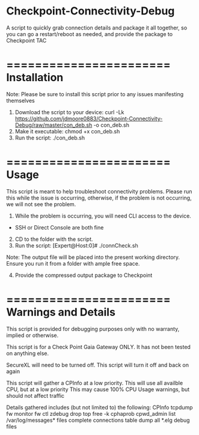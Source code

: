# Checkpoint-Connectivity-Debug
A script to quickly grab connection details and package it all together, so you can go a restart/reboot as needed, and provide the package to Checkpoint TAC

=======================
Installation
=======================
Note: Please be sure to install this script prior to any issues manifesting themselves

1. Download the script to your device:
	curl -Lk https://github.com/jdmoore0883/Checkpoint-Connectivity-Debug/raw/master/con_deb.sh -o con_deb.sh
2. Make it executable:
chmod +x con_deb.sh
3. Run the script:
./con_deb.sh

=======================
Usage
=======================
This script is meant to help troubleshoot connectivity problems. Please run 
this while the issue is occurring, otherwise, if the problem is not occurring,
we will not see the problem.

1. While the problem is occurring, you will need CLI access to the device.
  - SSH or Direct Console are both fine
2. CD to the folder with the script.
3. Run the script:
[Expert@Host:0]# ./connCheck.sh

Note: The output file will be placed into the present working directory.
	Ensure you run it from a folder with ample free space.

4. Provide the compressed output package to Checkpoint

=======================
Warnings and Details
=======================
This script is provided for debugging purposes only with no warranty, implied or otherwise.

This script is for a Check Point Gaia Gateway ONLY.
	It has not been tested on anything else.

SecureXL will need to be turned off.
	This script will turn it off and back on again

This script will gather a CPInfo at a low priority.
	This will use all availble CPU, but at a low priority
	This may cause 100% CPU Usage warnings, but should not affect traffic

Details gathered includes (but not limited to) the following:
	CPInfo
	tcpdump
	fw monitor
	fw ctl zdebug drop
	top
	free -k
	cphaprob
	cpwd_admin list
 	/var/log/messages* files
	complete connections table dump
	all *.elg debug files
